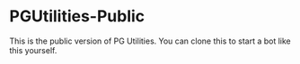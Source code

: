 # PGUtilities-Public
This is the public version of PG Utilities. You can clone this to start a bot like this yourself.
